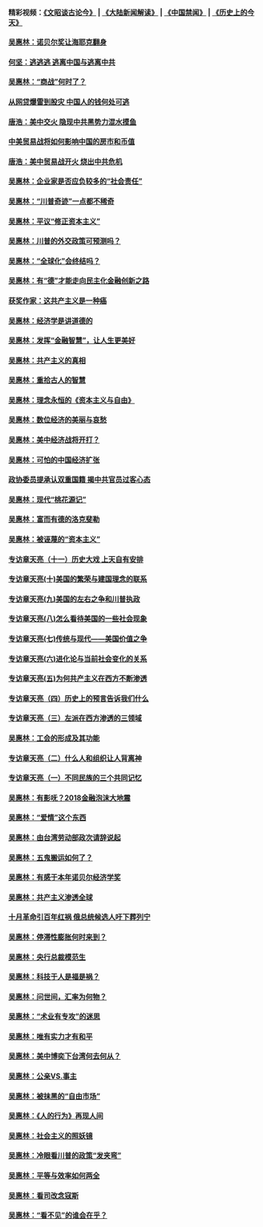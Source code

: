 #### 精彩视频：[《文昭谈古论今》](https://github.com/gfw-breaker/wenzhao/blob/master/README.md?t=01251530) | [《大陆新闻解读》](https://github.com/gfw-breaker/ntdtv-comedy/blob/master/README.md?t=01251530) | [《中国禁闻》](https://github.com/gfw-breaker/ntdtv-news/blob/master/README.md?t=01251530) | [《历史上的今天》](https://github.com/gfw-breaker/today-in-history/blob/master/README.md?t=01251530) 

#### [吴惠林：诺贝尔奖让海耶克翻身](../pages/nsc423/n10890049.md?t=01251530) 

#### [何坚：逃逃逃 逃离中国与逃离中共](../pages/nsc423/n10592891.md?t=01251530) 

#### [吴惠林：“商战”何时了？](../pages/nsc423/n10573558.md?t=01251530) 

#### [从网贷爆雷到股灾 中国人的钱何处可逃](../pages/nsc423/n10572800.md?t=01251530) 

#### [唐浩：美中交火 隐现中共黑势力混水摸鱼](../pages/nsc423/n10544040.md?t=01251530) 

#### [中美贸易战将如何影响中国的房市和币值](../pages/nsc423/n10543697.md?t=01251530) 

#### [唐浩：美中贸易战开火 烧出中共危机](../pages/nsc423/n10540126.md?t=01251530) 

#### [吴惠林：企业家是否应负较多的“社会责任”](../pages/nsc423/n10535022.md?t=01251530) 

#### [吴惠林：“川普奇迹”一点都不稀奇](../pages/nsc423/n10512808.md?t=01251530) 

#### [吴惠林：平议“修正资本主义”](../pages/nsc423/n10495724.md?t=01251530) 

#### [吴惠林：川普的外交政策可预测吗？](../pages/nsc423/n10462387.md?t=01251530) 

#### [吴惠林：“全球化”会终结吗？](../pages/nsc423/n10452838.md?t=01251530) 

#### [吴惠林：有“德”才能走向民主化金融创新之路](../pages/nsc423/n10432292.md?t=01251530) 

#### [获奖作家：这共产主义是一种癌](../pages/nsc423/n10431541.md?t=01251530) 

#### [吴惠林：经济学是讲道德的](../pages/nsc423/n10398014.md?t=01251530) 

#### [吴惠林：发挥“金融智慧”，让人生更美好](../pages/nsc423/n10375019.md?t=01251530) 

#### [吴惠林：共产主义的真相](../pages/nsc423/n10351394.md?t=01251530) 

#### [吴惠林：重拾古人的智慧](../pages/nsc423/n10337691.md?t=01251530) 

#### [吴惠林：理念永恒的《资本主义与自由》](../pages/nsc423/n10316274.md?t=01251530) 

#### [吴惠林：数位经济的美丽与哀愁](../pages/nsc423/n10292946.md?t=01251530) 

#### [吴惠林：美中经济战将开打？](../pages/nsc423/n10258825.md?t=01251530) 

#### [吴惠林：可怕的中国经济扩张](../pages/nsc423/n10219147.md?t=01251530) 

#### [政协委员提承认双重国籍 揭中共官员过客心态](../pages/nsc423/n10208809.md?t=01251530) 

#### [吴惠林：现代“桃花源记”](../pages/nsc423/n10185234.md?t=01251530) 

#### [吴惠林：富而有德的洛克斐勒](../pages/nsc423/n10142264.md?t=01251530) 

#### [吴惠林：被诬蔑的“资本主义”](../pages/nsc423/n10124816.md?t=01251530) 

#### [专访章天亮（十一）历史大戏 上天自有安排](../pages/nsc423/n10094905.md?t=01251530) 

#### [专访章天亮(十)美国的繁荣与建国理念的联系](../pages/nsc423/n10094899.md?t=01251530) 

#### [专访章天亮(九)美国的左右之争和川普执政](../pages/nsc423/n10094889.md?t=01251530) 

#### [专访章天亮(八)怎么看待美国的一些社会现象](../pages/nsc423/n10094857.md?t=01251530) 

#### [专访章天亮(七)传统与现代——美国价值之争](../pages/nsc423/n10093140.md?t=01251530) 

#### [专访章天亮(六)进化论与当前社会变化的关系](../pages/nsc423/n10092036.md?t=01251530) 

#### [专访章天亮(五)为何共产主义在西方不断渗透](../pages/nsc423/n10083620.md?t=01251530) 

#### [专访章天亮（四）历史上的预言告诉我们什么](../pages/nsc423/n10083606.md?t=01251530) 

#### [专访章天亮（三）左派在西方渗透的三领域](../pages/nsc423/n10081115.md?t=01251530) 

#### [吴惠林：工会的形成及其功能](../pages/nsc423/n10080633.md?t=01251530) 

#### [专访章天亮（二）什么人和组织让人背离神](../pages/nsc423/n10076637.md?t=01251530) 

#### [专访章天亮（一）不同民族的三个共同记忆](../pages/nsc423/n10074188.md?t=01251530) 

#### [吴惠林：有影呒？2018金融泡沫大地震](../pages/nsc423/n10040534.md?t=01251530) 

#### [吴惠林：“爱情”这个东西](../pages/nsc423/n10019423.md?t=01251530) 

#### [吴惠林：由台湾劳动部政次请辞说起](../pages/nsc423/n9979679.md?t=01251530) 

#### [吴惠林：五鬼搬运如何了？](../pages/nsc423/n9925338.md?t=01251530) 

#### [吴惠林：有感于本年诺贝尔经济学奖](../pages/nsc423/n9871883.md?t=01251530) 

#### [吴惠林：共产主义渗透全球](../pages/nsc423/n9812748.md?t=01251530) 

#### [十月革命引百年红祸 俄总统候选人吁下葬列宁](../pages/nsc423/n9810182.md?t=01251530) 

#### [吴惠林：停滞性膨胀何时来到？](../pages/nsc423/n9764136.md?t=01251530) 

#### [吴惠林：央行总裁模范生](../pages/nsc423/n9728134.md?t=01251530) 

#### [吴惠林：科技于人是福是祸？](../pages/nsc423/n9672982.md?t=01251530) 

#### [吴惠林：问世间，汇率为何物？](../pages/nsc423/n9621788.md?t=01251530) 

#### [吴惠林：“术业有专攻”的迷思](../pages/nsc423/n9580363.md?t=01251530) 

#### [吴惠林：唯有实力才有和平](../pages/nsc423/n9529599.md?t=01251530) 

#### [吴惠林：美中博奕下台湾何去何从？](../pages/nsc423/n9483598.md?t=01251530) 

#### [吴惠林：公亲VS.事主](../pages/nsc423/n9425637.md?t=01251530) 

#### [吴惠林：被抹黑的“自由市场”](../pages/nsc423/n9351545.md?t=01251530) 

#### [吴惠林：《人的行为》再现人间](../pages/nsc423/n9296339.md?t=01251530) 

#### [吴惠林：社会主义的照妖镜](../pages/nsc423/n9243460.md?t=01251530) 

#### [吴惠林：冷眼看川普的政策“发夹弯”](../pages/nsc423/n9120684.md?t=01251530) 

#### [吴惠林：平等与效率如何两全](../pages/nsc423/n9075430.md?t=01251530) 

#### [吴惠林：看司改念寇斯](../pages/nsc423/n9024915.md?t=01251530) 

#### [吴惠林：“看不见”的谁会在乎？](../pages/nsc423/n8977488.md?t=01251530) 

